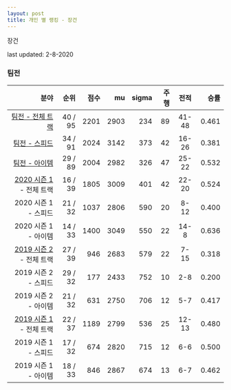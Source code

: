 ```yaml
---
layout: post
title: 개인 별 랭킹 - 장건
---
```


장건

last updated: 2-8-2020


### 팀전

| 분야 | 순위 | 점수 | mu | sigma | 주행 | 전적 | 승률 |
|---:|---:|---:|---:|---:|---:|:---:|---:|
| [팀전 - 전체 트랙](../team-full) | 40 / 95 | 2201 | 2903 | 234 | 89 | 41-48 | 0.461 |
| [팀전 - 스피드](../team-speed) | 34 / 91 | 2024 | 3142 | 373 | 42 | 16-26 | 0.381 |
| [팀전 - 아이템](../team-item) | 29 / 89 | 2004 | 2982 | 326 | 47 | 25-22 | 0.532 |
| [2020 시즌 1](../teams-t2020_1) - 전체 트랙 | 16 / 39 | 1805 | 3009 | 401 | 42 | 22-20 | 0.524 |
| 2020 시즌 1 - 스피드 | 21 / 32 | 1037 | 2806 | 590 | 20 | 8-12 | 0.400 |
| 2020 시즌 1 - 아이템 | 14 / 33 | 1400 | 3049 | 550 | 22 | 14-8 | 0.636 |
| [2019 시즌 2](../teams-t2019_2) - 전체 트랙 | 27 / 39 | 946 | 2683 | 579 | 22 | 7-15 | 0.318 |
| 2019 시즌 2 - 스피드 | 29 / 32 | 177 | 2433 | 752 | 10 | 2-8 | 0.200 |
| 2019 시즌 2 - 아이템 | 21 / 32 | 631 | 2750 | 706 | 12 | 5-7 | 0.417 |
| [2019 시즌 1](../teams-t2019_1) - 전체 트랙 | 22 / 37 | 1189 | 2799 | 536 | 25 | 12-13 | 0.480 |
| 2019 시즌 1 - 스피드 | 17 / 32 | 674 | 2820 | 715 | 12 | 6-6 | 0.500 |
| 2019 시즌 1 - 아이템 | 18 / 33 | 846 | 2867 | 674 | 13 | 6-7 | 0.462 |
